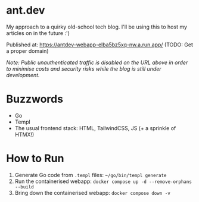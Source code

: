 # ant.dev

My approach to a quirky old-school tech blog. I'll be using this to host my articles on in the future :')

Published at: https://antdev-webapp-elba5bz5xq-nw.a.run.app/ (TODO: Get a proper domain)

*Note: Public unauthenticated traffic is disabled on the URL above in order to minimise costs and security risks while the blog is still under development.*

# Buzzwords

* Go
* Templ
* The usual frontend stack: HTML, TailwindCSS, JS (+ a sprinkle of HTMX!)

# How to Run

1. Generate Go code from `.templ` files: `~/go/bin/templ generate`
2. Run the containerised webapp: `docker compose up -d --remove-orphans --build`
3. Bring down the containerised webapp: `docker compose down -v`